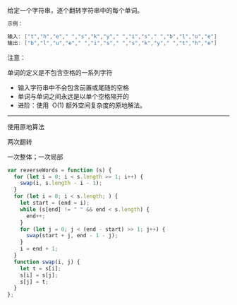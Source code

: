 给定一个字符串，逐个翻转字符串中的每个单词。

```cpp
示例：

输入: ["t","h","e"," ","s","k","y"," ","i","s"," ","b","l","u","e"]
输出: ["b","l","u","e"," ","i","s"," ","s","k","y"," ","t","h","e"]
```

注意：

单词的定义是不包含空格的一系列字符

- 输入字符串中不会包含前置或尾随的空格
- 单词与单词之间永远是以单个空格隔开的
- 进阶：使用  O(1) 额外空间复杂度的原地解法。

---

使用原地算法

两次翻转

一次整体；一次局部

```javascript
var reverseWords = function (s) {
  for (let i = 0; i < s.length >> 1; i++) {
    swap(i, s.length - i - 1);
  }
  for (let i = 0; i < s.length; ) {
    let start = (end = i);
    while (s[end] != " " && end < s.length) {
      end++;
    }
    for (let j = 0; j < (end - start) >> 1; j++) {
      swap(start + j, end - 1 - j);
    }
    i = end + 1;
  }
  function swap(i, j) {
    let t = s[i];
    s[i] = s[j];
    s[j] = t;
  }
};
```
